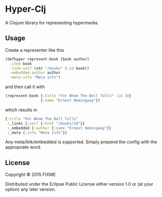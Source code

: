# Hyper-Clj

A Clojure library for representing hypermedia.

## Usage

Create a representer like this

```clojure
(defhyper represent-book [book author]
  :item book
  :link-self (str "/books" (:id book))
  :embedded-author author
  :meta-info "Meta info")
```

and then call it with 

```clojure
(represent-book {:title "For Whom The Bell Tolls" :id 10} 
                {:name "Ernest Hemingway"})
```

which results in

```clojure
{:title "For Whom The Bell Tolls"
 :_links {:self {:href "/books/10"}}
 :_embedded {:author {:name "Ernest Hemingway"}}
 :_meta {:info "Meta info"}}
```

Any meta/link/embedded is supported. Simply prepend the config with the appropriate word.

## License

Copyright © 2015 FIXME

Distributed under the Eclipse Public License either version 1.0 or (at
your option) any later version.
